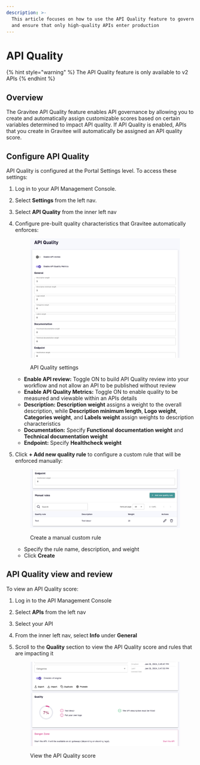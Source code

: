 ```yaml
---
description: >-
  This article focuses on how to use the API Quality feature to govern your APIs
  and ensure that only high-quality APIs enter production
---
```


# API Quality

{% hint style="warning" %}
The API Quality feature is only available to v2 APIs
{% endhint %}

## Overview

The Gravitee API Quality feature enables API governance by allowing you to create and automatically assign customizable scores based on certain variables determined to impact API quality. If API Quality is enabled, APIs that you create in Gravitee will automatically be assigned an API quality score.&#x20;

## Configure API Quality

API Quality is configured at the Portal Settings level. To access these settings:

1. Log in to your API Management Console.
2. Select **Settings** from the left nav.
3. Select **API Quality** from the inner left nav&#x20;
4.  Configure pre-built quality characteristics that Gravitee automatically enforces:

    <figure><img src="../../.gitbook/assets/api quality.png" alt=""><figcaption><p>API Quality settings</p></figcaption></figure>

    * **Enable API review:** Toggle ON to build API Quality review into your workflow and not allow an API to be published without review
    * **Enable API Quality Metrics:** Toggle ON to enable quality to be measured and viewable within an APIs details
    * **Description:** **Description weight** assigns a weight to the overall description, while **Description minimum length**, **Logo weight**, **Categories weight**, and **Labels weight** assign weights to description characteristics
    * **Documentation:** Specify **Functional documentation weight** and **Technical documentation weight**
    * **Endpoint:** Specify **Healthcheck weight**
5.  Click **+ Add new quality rule** to configure a custom rule that will be enforced manually:&#x20;

    <figure><img src="../../.gitbook/assets/api quality_manual rule.png" alt=""><figcaption><p>Create a manual custom rule</p></figcaption></figure>

    * Specify the rule name, description, and weight
    * Click **Create**

## API Quality view and review

To view an API Quality score:

1. Log in to the API Management Console
2. Select **APIs** from the left nav
3. Select your API
4. From the inner left nav, select **Info** under **General**
5.  Scroll to the **Quality** section to view the API Quality score and rules that are impacting it

    <figure><img src="../../.gitbook/assets/api quality_applied.png" alt=""><figcaption><p>View the API Quality score</p></figcaption></figure>
